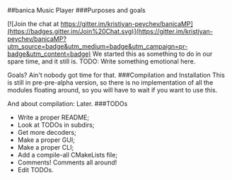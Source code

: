 ##banica Music Player
###Purposes and goals

[![Join the chat at https://gitter.im/kristiyan-peychev/banicaMP](https://badges.gitter.im/Join%20Chat.svg)](https://gitter.im/kristiyan-peychev/banicaMP?utm_source=badge&utm_medium=badge&utm_campaign=pr-badge&utm_content=badge)
We started this as something to do in our spare time, and it still is. TODO: Write something emotional here.

Goals? Ain't nobody got time for that.
###Compilation and Installation
This is still in pre-pre-alpha version, so there is no implementation of all the modules floating around, so you will have to wait if you want to use this.

And about compilation: Later.
###TODOs
*   Write a proper README;
*   Look at TODOs in subdirs;
*   Get more decoders;
*   Make a proper GUI;
*   Make a proper CLI;
*   Add a compile-all CMakeLists file;
*   Comments! Comments all around!
*   Edit TODOs.
